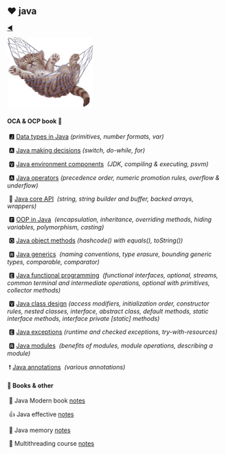 ## :heart: java

[:arrow_backward:](../backend_index)



![java_one_love](../../../src/img/java_one_love.gif)

#### OCA & OCP book :arrow_down_small:

​	🅹 [Data types in Java](essential/java_data_types)
​	*(primitives, number formats, var)*

​	🅰 [Java making decisions](essential/java_decisions)
​	*(switch, do-while, for)*

​	🆅 [Java environment components](essential/java_components)
​	*(JDK, compiling & executing, psvm)*

​	🅰 [Java operators](essential/java_operators)
​	*(precedence order, numeric promotion rules, overflow & underflow)*

​	:pray: [Java core API](essential/java_core_api)
​	*(string, string builder and buffer, backed arrays, wrappers)*

​	🅵 [OOP in Java](essential/java_oop)
​	*(encapsulation, inheritance, overriding methods, hiding variables, polymorphism, casting)*

​	🅾 [Java object methods](essential/java_object_methods)
​	*(hashcode() with equals(), toString())*

​	🆁 [Java generics](essential/java_generics)
​	*(naming conventions, type erasure, bounding generic types, comparable, comparator)*

​	🅴 [Java functional programming](essential/java_functional_programming)
​	*(functional interfaces, optional, streams, common terminal and intermediate operations, optional with primitives, collector methods)*

​	🆅 [Java class design](essential/java_class_design)
​	*(access modifiers, initialization order, constructor rules, nested classes, interface, abstract class, default methods, static interface methods, interface private [static] methods)*

​	🅴 [Java exceptions](essential/java_exceptions)
​	*(runtime and checked exceptions, try-with-resources)*

​	🆁 [Java modules](essential/java_modules)
​	*(benefits of modules, module operations, describing a module)*

​	:exclamation: [Java annotations](essential/java_annotations)
​	*(various annotations)*

#### :book: Books & other

​	:boot: Java Modern book [notes](java_modern)

​	:thumbsup: Java effective [notes](java_effective)

​	:memo: Java memory [notes](java_memory)

​	:massage: Multithreading course [notes](multithreading_notes)

